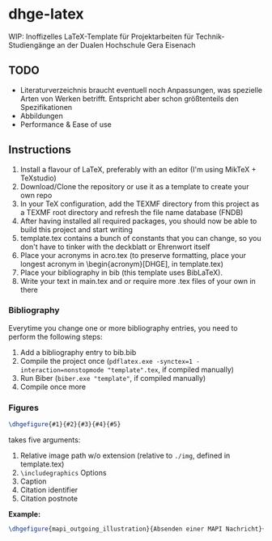# dhge-latex
WIP: Inoffizelles LaTeX-Template für Projektarbeiten für Technik-Studiengänge an der Dualen Hochschule Gera Eisenach

## TODO
* Literaturverzeichnis braucht eventuell noch Anpassungen, was spezielle Arten von Werken betrifft. Entspricht aber schon größtenteils den Spezifikationen
* Abbildungen
* Performance & Ease of use

## Instructions
1. Install a flavour of LaTeX, preferably with an editor (I'm using MikTeX + TeXstudio)
1. Download/Clone the repository or use it as a template to create your own repo
1. In your TeX configuration, add the TEXMF directory from this project as a TEXMF root directory and refresh the file name database (FNDB)
1. After having installed all required packages, you should now be able to build this project and start writing
1. template.tex contains a bunch of constants that you can change, so you don't have to tinker with the deckblatt or Ehrenwort itself
1. Place your acronyms in acro.tex (to preserve formatting, place your longest acronym in \begin{acronym}[DHGE], in template.tex)
1. Place your bibliography in bib (this template uses BibLaTeX).
1. Write your text in main.tex and or require more .tex files of your own in there 

### Bibliography
Everytime you change one or more bibliography entries, you need to perform the following steps:
1. Add a bibliography entry to bib.bib
2. Compile the project once (`pdflatex.exe -synctex=1 -interaction=nonstopmode "template".tex`, if compiled manually)
3. Run Biber (`biber.exe "template"`, if compiled manually)
4. Compile once more

### Figures
```latex 
\dhgefigure{#1}{#2}{#3}{#4}{#5}
```
takes five arguments:
1. Relative image path w/o extension (relative to `./img`, defined in template.tex)
1. `\includegraphics` Options
1. Caption
1. Citation identifier
1. Citation postnote

**Example:**
```latex
\dhgefigure{mapi_outgoing_illustration}{Absenden einer MAPI Nachricht}{mapi}{S. 17ff}
```
